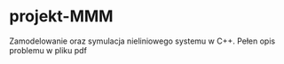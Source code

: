 # projekt-MMM
 Zamodelowanie oraz symulacja nieliniowego systemu w C++.
 Pełen opis problemu w pliku pdf
